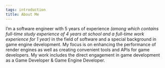 ```yaml
---
tags: introduction
title: About Me
---
```


I’m a software engineer with 5 years of experience _(among which contains full-time study experience of 4 years at school and a full-time work experience for 1 year)_ in the field of software and a special background in game engine development. My focus is on enhancing the performance of render engines as well as creating convenient tools and APIs for game developers. My work includes the direct engagement in game development as a Game Developer & Game Engine Developer.
